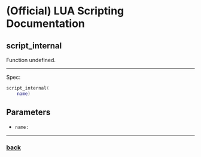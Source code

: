 
# (Official) LUA Scripting Documentation

## script_internal

Function undefined.

___

Spec:

```lua
script_internal(
	name)
```

## Parameters

- `name:` 

___

### [back](../other)
